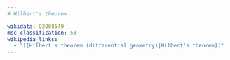 ```yaml
---
# Hilbert's theorem

wikidata: Q2008549
msc_classification: 53
wikipedia_links:
  - "[[Hilbert's theorem (differential geometry)|Hilbert's theorem]]"
---
```

